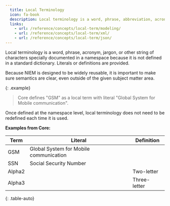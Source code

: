 ```yaml
---
  title: Local Terminology
  icon: fa-book
  description: Local terminology is a word, phrase, abbreviation, acronym, jargon, or other string of characters specially documented in a namespace because no definition or literal exists in a standard dictionary.
  links:
    - url: /reference/concepts/local-term/modeling/
    - url: /reference/concepts/local-term/xml/
    - url: /reference/concepts/local-term/json/
---
```


Local terminology is a word, phrase, acronym, jargon, or other string of characters specially documented in a namespace because it is not defined in a standard dictionary.  Literals or definitions are provided.

Because NIEM is designed to be widely reusable, it is important to make sure semantics are clear, even outside of the given subject matter area.

{: .example}
> Core defines "GSM" as a local term with literal "Global System for Mobile communication".

Once defined at the namespace level, local terminology does not need to be redefined each time it is used.

<!--more-->

**Examples from Core:**

| Term | Literal | Definition |
| ---- | ------- | ---------- |
| GSM  | Global System for Mobile communication | |
| SSN | Social Security Number | |
| Alpha2 | | Two-letter |
| Alpha3 | | Three-letter |
{: .table-auto}

